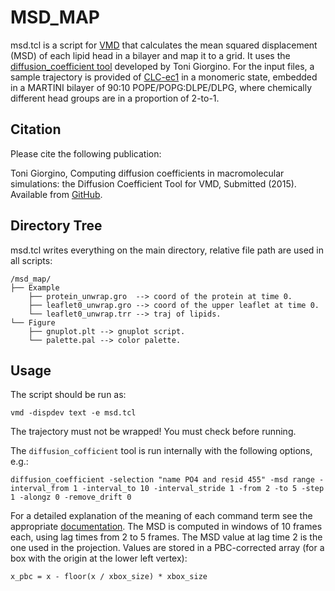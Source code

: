 # MSD_MAP

msd.tcl is a script for [VMD](http://www.ks.uiuc.edu/Research/vmd/) that calculates the mean squared displacement (MSD) of each lipid head in a bilayer and map it to a grid. It uses the [diffusion_coefficient tool](https://github.com/tonigi/vmd_diffusion_coefficient) developed by Toni Giorgino. For the input files, a sample trajectory is provided of [CLC-ec1](https://www.rcsb.org/structure/1OTS) in a monomeric state, embedded in a MARTINI bilayer of 90:10 POPE/POPG:DLPE/DLPG, where chemically different head groups are in a proportion of 2-to-1. 

## Citation

Please cite the following publication:

Toni Giorgino, Computing diffusion coefficients in macromolecular simulations: the Diffusion Coefficient Tool for VMD, Submitted (2015). Available from [GitHub](https://github.com/tonigi/vmd_diffusion_coefficient/).

## Directory Tree

msd.tcl writes everything on the main directory, relative file path are used in all scripts:

```
/msd_map/
├── Example
    ├── protein_unwrap.gro  --> coord of the protein at time 0.
    ├── leaflet0_unwrap.gro --> coord of the upper leaflet at time 0.
    └── leaflet0_unwrap.trr --> traj of lipids.
└── Figure
    ├── gnuplot.plt --> gnuplot script.
    └── palette.pal --> color palette.
```

## Usage

The script should be run as:

    vmd -dispdev text -e msd.tcl

The trajectory must not be wrapped! You must check before running. 

The ```diffusion_cofficient``` tool is run internally with the following options, e.g.:

    diffusion_coefficient -selection "name PO4 and resid 455" -msd range -interval_from 1 -interval_to 10 -interval_stride 1 -from 2 -to 5 -step 1 -alongz 0 -remove_drift 0

For a detailed explanation of the meaning of each command term see the appropriate [documentation](https://github.com/tonigi/vmd_diffusion_coefficient/blob/master/doc/README.md). The MSD is computed in windows of 10 frames each, using lag times from 2 to 5 frames. The MSD value at lag time 2 is the one used in the projection. Values are stored in a PBC-corrected array (for a box with the origin at the lower left vertex):

    x_pbc = x - floor(x / xbox_size) * xbox_size


    

